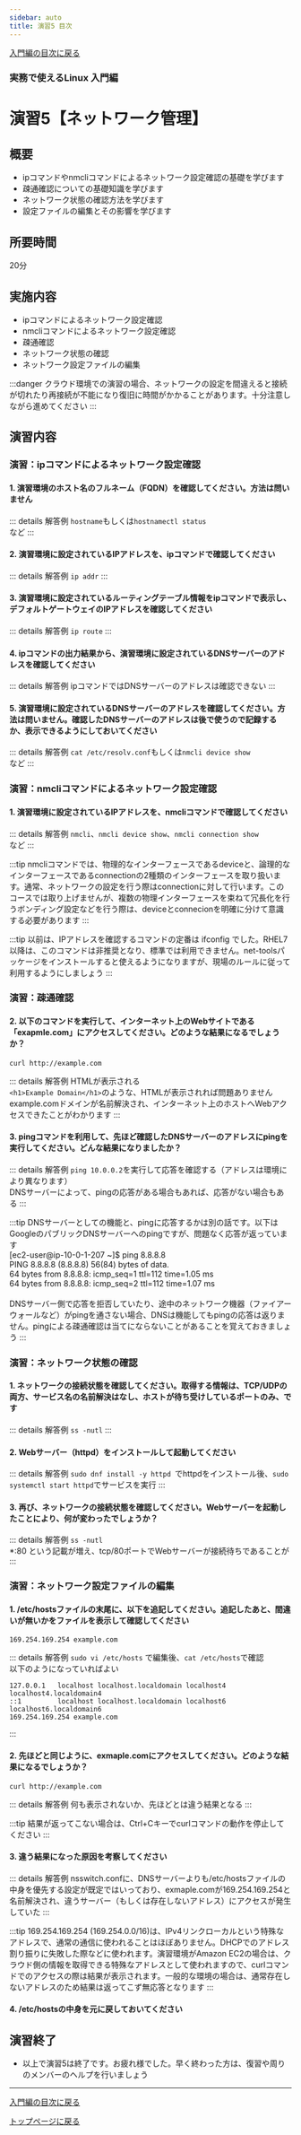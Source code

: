 ```yaml
---
sidebar: auto
title: 演習5 目次 
---
```


[入門編の目次に戻る](../index.md)

### 実務で使えるLinux 入門編
演習5【ネットワーク管理】
==

## 概要
- ipコマンドやnmcliコマンドによるネットワーク設定確認の基礎を学びます
- 疎通確認についての基礎知識を学びます
- ネットワーク状態の確認方法を学びます
- 設定ファイルの編集とその影響を学びます

## 所要時間
20分

## 実施内容
- ipコマンドによるネットワーク設定確認
- nmcliコマンドによるネットワーク設定確認
- 疎通確認
- ネットワーク状態の確認
- ネットワーク設定ファイルの編集

:::danger
クラウド環境での演習の場合、ネットワークの設定を間違えると接続が切れたり再接続が不能になり復旧に時間がかかることがあります。十分注意しながら進めてください
:::

## 演習内容
### 演習：ipコマンドによるネットワーク設定確認
#### 1. 演習環境のホスト名のフルネーム（FQDN）を確認してください。方法は問いません

  ::: details 解答例
  `hostname`もしくは`hostnamectl status`
  <br>
  など
  :::

#### 2. 演習環境に設定されているIPアドレスを、ipコマンドで確認してください

  ::: details 解答例
  `ip addr`
  :::

#### 3. 演習環境に設定されているルーティングテーブル情報をipコマンドで表示し、デフォルトゲートウェイのIPアドレスを確認してください

  ::: details 解答例
  `ip route`
  :::

#### 4. ipコマンドの出力結果から、演習環境に設定されているDNSサーバーのアドレスを確認してください

  ::: details 解答例
  ipコマンドではDNSサーバーのアドレスは確認できない
  :::

#### 5. 演習環境に設定されているDNSサーバーのアドレスを確認してください。方法は問いません。確認したDNSサーバーのアドレスは後で使うので記録するか、表示できるようにしておいてください

  ::: details 解答例
  `cat /etc/resolv.conf`もしくは`nmcli device show`
  <br>
  など
  :::

### 演習：nmcliコマンドによるネットワーク設定確認
#### 1. 演習環境に設定されているIPアドレスを、nmcliコマンドで確認してください

  ::: details 解答例
  `nmcli`、`nmcli device show`、`nmcli connection show`
  <br>
  など
  :::

  :::tip
  nmcliコマンドでは、物理的なインターフェースであるdeviceと、論理的なインターフェースであるconnectionの2種類のインターフェースを取り扱います。通常、ネットワークの設定を行う際はconnectionに対して行います。このコースでは取り上げませんが、複数の物理インターフェースを束ねて冗長化を行うボンディング設定などを行う際は、deviceとconnecionを明確に分けて意識する必要があります
  :::

  :::tip
  以前は、IPアドレスを確認するコマンドの定番は ifconfig でした。RHEL7以降は、このコマンドは非推奨となり、標準では利用できません。net-toolsパッケージをインストールすると使えるようになりますが、現場のルールに従って利用するようにしましょう
  :::

### 演習：疎通確認
#### 2. 以下のコマンドを実行して、インターネット上のWebサイトである「exapmle.com」にアクセスしてください。どのような結果になるでしょうか？
  
  ```
  curl http://example.com
  ```

  ::: details 解答例
  HTMLが表示される
  <br>
  `<h1>Example Domain</h1>`のような、HTMLが表示されれば問題ありません
  <br>
  example.comドメインが名前解決され、インターネット上のホストへWebアクセスできたことがわかります
  :::

#### 3. pingコマンドを利用して、先ほど確認したDNSサーバーのアドレスにpingを実行してください。どんな結果になりましたか？
  
  ::: details 解答例
  `ping 10.0.0.2`を実行して応答を確認する（アドレスは環境により異なります）
  <br>
  DNSサーバーによって、pingの応答がある場合もあれば、応答がない場合もある
  :::

  :::tip
  DNSサーバーとしての機能と、pingに応答するかは別の話です。以下はGoogleのパブリックDNSサーバーへのpingですが、問題なく応答が返っています<br>
  [ec2-user@ip-10-0-1-207 ~]$ ping 8.8.8.8
  <br>
  PING 8.8.8.8 (8.8.8.8) 56(84) bytes of data.
  <br>
  64 bytes from 8.8.8.8: icmp_seq=1 ttl=112 time=1.05 ms
  <br>
  64 bytes from 8.8.8.8: icmp_seq=2 ttl=112 time=1.07 ms
  <br>
  <br>
  DNSサーバー側で応答を拒否していたり、途中のネットワーク機器（ファイアーウォールなど）がpingを通さない場合、DNSは機能してもpingの応答は返りません。pingによる疎通確認は当てにならないことがあることを覚えておきましょう
  :::

### 演習：ネットワーク状態の確認
#### 1. ネットワークの接続状態を確認してください。取得する情報は、TCP/UDPの両方、サービス名の名前解決はなし、ホストが待ち受けしているポートのみ、です

  ::: details 解答例
  `ss -nutl`
  :::

#### 2. Webサーバー（httpd）をインストールして起動してください
  
  ::: details 解答例
  `sudo dnf install -y httpd `でhttpdをインストール後、`sudo systemctl start httpd`でサービスを実行
  :::

#### 3. 再び、ネットワークの接続状態を確認してください。Webサーバーを起動したことにより、何が変わったでしょうか？

  ::: details 解答例
  `ss -nutl`
  <br>
  *:80 という記載が増え、tcp/80ポートでWebサーバーが接続待ちであることが
  :::

### 演習：ネットワーク設定ファイルの編集
#### 1. /etc/hostsファイルの末尾に、以下を追記してください。追記したあと、間違いが無いかをファイルを表示して確認してください
  ```
  169.254.169.254 example.com
  ```

  ::: details 解答例
  `sudo vi /etc/hosts` で編集後、`cat /etc/hosts`で確認
  <br>
  以下のようになっていればよい
  ```
  127.0.0.1   localhost localhost.localdomain localhost4 localhost4.localdomain4
  ::1         localhost localhost.localdomain localhost6 localhost6.localdomain6
  169.254.169.254 example.com
  ```
  :::

#### 2. 先ほどと同じように、exmaple.comにアクセスしてください。どのような結果になるでしょうか？
  ```
  curl http://example.com
  ```
  ::: details 解答例
  何も表示されないか、先ほどとは違う結果となる
  :::

  :::tip
  結果が返ってこない場合は、Ctrl+Cキーでcurlコマンドの動作を停止してください
  :::

#### 3. 違う結果になった原因を考察してください
  ::: details 解答例
  nsswitch.confに、DNSサーバーよりも/etc/hostsファイルの中身を優先する設定が既定ではいっており、exmaple.comが169.254.169.254と名前解決され、違うサーバー（もしくは存在しないアドレス）にアクセスが発生していた
  :::

  :::tip
  169.254.169.254 (169.254.0.0/16)は、IPv4リンクローカルという特殊なアドレスで、通常の通信に使われることはほぼありません。DHCPでのアドレス割り振りに失敗した際などに使われます。演習環境がAmazon EC2の場合は、クラウド側の情報を取得できる特殊なアドレスとして使われますので、curlコマンドでのアクセスの際は結果が表示されます。一般的な環境の場合は、通常存在しないアドレスのため結果は返ってこず無応答となります
  :::

#### 4. /etc/hostsの中身を元に戻しておいてください

<!--
### 演習：ネットワーク設定の変更
#### 1. 

  ::: details 解答例
  ip addr
    nmcli device show
  :::
-->

## 演習終了
- 以上で演習5は終了です。お疲れ様でした。早く終わった方は、復習や周りのメンバーのヘルプを行いましょう

---
[入門編の目次に戻る](../index.md)
<br>

[トップページに戻る](../../index.md)
